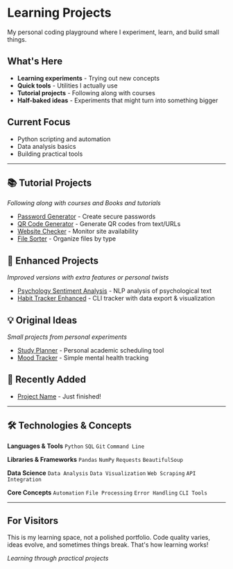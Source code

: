 # Learning Projects

My personal coding playground where I experiment, learn, and build small things.

## What's Here
- **Learning experiments** - Trying out new concepts
- **Quick tools** - Utilities I actually use  
- **Tutorial projects** - Following along with courses
- **Half-baked ideas** - Experiments that might turn into something bigger

## Current Focus
- Python scripting and automation
- Data analysis basics
- Building practical tools

---

## 📚 Tutorial Projects
_Following along with courses and Books and tutorials_

- [Password Generator](password-generator/) - Create secure passwords
- [QR Code Generator](qr-code-generator/) - Generate QR codes from text/URLs
- [Website Checker](Website-checker/) - Monitor site availability
- [File Sorter](file-sorter/) - Organize files by type

## 🚀 Enhanced Projects  
_Improved versions with extra features or personal twists_

- [Psychology Sentiment Analysis](psychology-sentiment-analysis/) - NLP analysis of psychological text
- [Habit Tracker Enhanced](habit-tracker-enhanced/) - CLI tracker with data export & visualization

## 💡 Original Ideas
_Small projects from personal experiments_

- [Study Planner](study-planner/) - Personal academic scheduling tool
- [Mood Tracker](mood-tracker/) - Simple mental health tracking

## 🔄 Recently Added
- [Project Name](project-folder/) - Just finished!

---

## 🛠️ Technologies & Concepts

**Languages & Tools**
`Python` `SQL` `Git` `Command Line`

**Libraries & Frameworks** 
`Pandas` `NumPy` `Requests` `BeautifulSoup`

**Data Science**
`Data Analysis` `Data Visualization` `Web Scraping` `API Integration`

**Core Concepts**
`Automation` `File Processing` `Error Handling` `CLI Tools`

---

## For Visitors
This is my learning space, not a polished portfolio. Code quality varies, ideas evolve, and sometimes things break. That's how learning works!

*Learning through practical projects*
